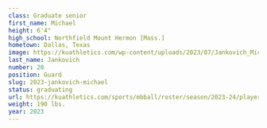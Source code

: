 ```yaml
---
class: Graduate senior
first_name: Michael
height: 6'4"
high_school: Northfield Mount Hermon [Mass.]
hometown: Dallas, Texas
image: https://kuathletics.com/wp-content/uploads/2023/07/Jankovich_Michael_2023-600x400.jpg
last_name: Jankovich
number: 20
position: Guard
slug: 2023-jankovich-michael
status: graduating
url: https://kuathletics.com/sports/mbball/roster/season/2023-24/player/michael-jankovich/
weight: 190 lbs.
year: 2023
---
```

